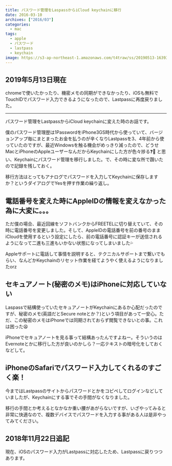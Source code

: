 ```yaml
---
title: パスワード管理をLaspassからiCloud keychainに移行
date: 2016-03-10
archives: ["2016/03"]
categories:
  - mac
tags:
  - apple
  - パスワード
  - lastpass
  - keychain
image: https://s3-ap-northeast-1.amazonaws.com/t4traw/ss/20190513-163933.png
---
```

## 2019年5月13日現在

chromeで使いたかったり、機密メモの同期ができなかったり、iOSも無料でTouchIDでパスワード入力できるようになったので、Lastpassに再度戻りました。

---

パスワード管理をLastpassからiCloud keychainに変えた時のお話です。

<!--more-->

僕のパスワード管理歴は1PasswordをiPhone3GS時代から使っていて、バージョンアップ毎にまとまったお金を払うのが辛くなりLastpassを3、4年前から使っていたのですが、最近Windowsを触る機会がめっきり減ったので、どうせMacとiPhoneのAppleユーザーなんだからKeychainにした方が色々捗る❓🚤 と思い、Keychainにパスワード管理を移行しました。で、その時に変な所で躓いたので記録を残しておく。

移行方法はとってもアナログでパスワードを入力してKeychainに保存しますか？というダイアログでYesを押す作業の繰り返し。

## 電話番号を変えた時にAppleIDの情報を変えなかった為に大変に。。。

ただ僕の場合、最近回線をソフトバンクからFREETELに切り替えていて、その時に電話番号を変更しました。そして、AppleIDの電話番号を前の番号のままiCloudを使用するという設定にしたら、前の電話番号に認証キーが送信されるようになって二進も三進もいかない状態になってしまいました💦

Appleサポートに電話して事情を説明すると、テクニカルサポートまで繋いでもらい、なんどかKeychainのリセット作業を経てようやく使えるようになりましたorz

## セキュアノート(秘密のメモ)はiPhoneに対応していない

Laspassで結構使っていたセキュアノートがKeychainにあるか心配だったのですが、秘密のメモ(英語だとSecure noteとか？)という項目があって一安心。ただ、この秘密のメモはiPhoneでは同期されておらず閲覧できないとの事。これは困った😫

iPhoneでセキュアノートを見る事って結構あったんですよねー。そういうのはEvernoteとかに移行した方が良いのかしら？一応テキストの暗号化をしておくなどして。

## iPhoneのSafariでパスワード入力してくれるのすごく楽！

今まではLastpassのサイトからパスワードとかをコピペしてログインなどしていましたが、Keychainにする事でその手間がなくなりました。

移行の手間とか考えるとなかなか重い腰があがらないですが、いざやってみると非常に快適なので、複数デバイスでパスワードを入力する事がある人は是非やってみてください。

## 2018年11月22日追記

現在、iOSのパスワード入力がLastpassに対応したため、Lastpassに戻りつつあります。